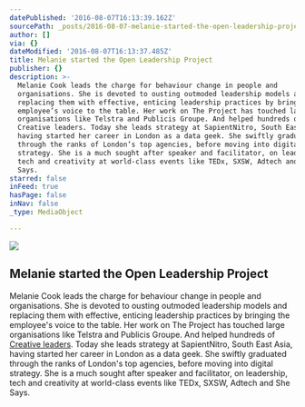 ```yaml
---
datePublished: '2016-08-07T16:13:39.162Z'
sourcePath: _posts/2016-08-07-melanie-started-the-open-leadership-project.md
author: []
via: {}
dateModified: '2016-08-07T16:13:37.485Z'
title: Melanie started the Open Leadership Project
publisher: {}
description: >-
  Melanie Cook leads the charge for behaviour change in people and
  organisations. She is devoted to ousting outmoded leadership models and
  replacing them with effective, enticing leadership practices by bringing the
  employee’s voice to the table. Her work on The Project has touched large
  organisations like Telstra and Publicis Groupe. And helped hundreds of
  Creative leaders. Today she leads strategy at SapientNitro, South East Asia,
  having started her career in London as a data geek. She swiftly graduated
  through the ranks of London’s top agencies, before moving into digital
  strategy. She is a much sought after speaker and facilitator, on leadership,
  tech and creativity at world-class events like TEDx, SXSW, Adtech and She
  Says.
starred: false
inFeed: true
hasPage: false
inNav: false
_type: MediaObject

---
```

![](https://the-grid-user-content.s3-us-west-2.amazonaws.com/1b67eacb-4034-4638-a051-439a5f821ccf.jpg)

## Melanie started the Open Leadership Project

Melanie Cook leads the charge for behaviour change in people and organisations. She is devoted to ousting outmoded leadership models and replacing them with effective, enticing leadership practices by bringing the employee's voice to the table. Her work on The Project has touched large organisations like Telstra and Publicis Groupe. And helped hundreds of [Creative leaders][0]. Today she leads strategy at SapientNitro, South East Asia, having started her career in London as a data geek. She swiftly graduated through the ranks of London's top agencies, before moving into digital strategy. She is a much sought after speaker and facilitator, on leadership, tech and creativity at world-class events like TEDx, SXSW, Adtech and She Says.

[0]: https://storify.com/Melsb/wtf-do-creatives-want "WTF do creatives want?"
